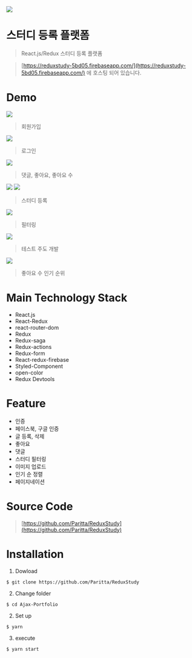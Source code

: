 <img src='https://udemy-images.udemy.com/course/750x422/1251786_28b0.jpg'>

스터디 등록 플랫폼
========

>React.js/Redux  스터디 등록 플랫폼

> [https://reduxstudy-5bd05.firebaseapp.com/](https://reduxstudy-5bd05.firebaseapp.com/) 에 호스팅 되어 있습니다.

Demo
===

<img src='./src/asset/PortfolioImage/Demo7.png'>

> 회원가입

<img src='./src/asset/PortfolioImage/Demo8.png'>

> 로그인

<img src='./src/asset/PortfolioImage/Demo6.png'>

> 댓글, 좋아요, 좋아요 수

<img src='./src/asset/PortfolioImage/Demo4.png'>

<img src='./src/asset/PortfolioImage/Demo9.png'>

> 스터디 등록

<img src='./src/asset/PortfolioImage/Demo5.png'>

> 필터링

<img src='./src/asset/PortfolioImage/Demo2.png'>

> 테스트 주도 개발

<img src='./src/asset/PortfolioImage/Demo3.png'>

> 좋아요 수 인기 순위

Main Technology Stack
===
* React.js
* React-Redux
* react-router-dom
* Redux
* Redux-saga
* Redux-actions
* Redux-form
* React-redux-firebase
* Styled-Component
* open-color
* Redux Devtools

Feature
===
* 인증
* 페이스북, 구글 인증
* 글 등록, 삭제
* 좋아요 
* 댓글
* 스터디 필터링 
* 이미지 업로드
* 인기 순 정렬 
* 페이지네이션

Source Code
===
> [https://github.com/Paritta/ReduxStudy](https://github.com/Paritta/ReduxStudy)


Installation
===
1. Dowload
```
$ git clone https://github.com/Paritta/ReduxStudy
```
2. Change folder
```
$ cd Ajax-Portfolio
```
2. Set up
```
$ yarn
```
3. execute
```
$ yarn start
```

